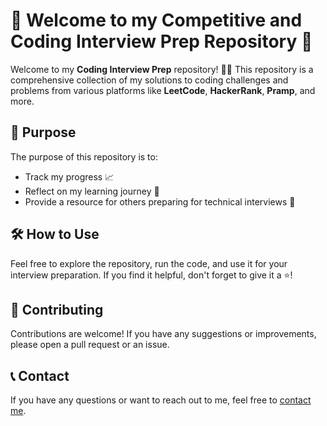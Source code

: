 # 🌟 Welcome to my Competitive and Coding Interview Prep Repository 🌟

Welcome to my **Coding Interview Prep** repository! 👨‍💻 This repository is a comprehensive collection of my solutions to coding challenges and problems from various platforms like **LeetCode**, **HackerRank**, **Pramp**, and more.

## 🎯 Purpose
The purpose of this repository is to:
- Track my progress 📈
- Reflect on my learning journey 🤔
- Provide a resource for others preparing for technical interviews 💼

## 🛠 How to Use
Feel free to explore the repository, run the code, and use it for your interview preparation. If you find it helpful, don't forget to give it a ⭐!

## 🙌 Contributing
Contributions are welcome! If you have any suggestions or improvements, please open a pull request or an issue.

## 📞 Contact
If you have any questions or want to reach out to me, feel free to [contact me](mailto:badr.elmazaz@gmail.com).
